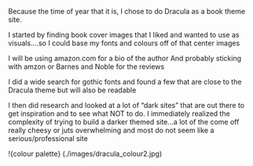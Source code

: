 Because the time of year that it is, I chose to do Dracula  as a book theme site.

I started by finding book cover images that I liked and wanted to use as visuals….so I could base my fonts and colours off of that center images

I will be using  amazon.com for a bio of the author
And probably sticking with amzon or Barnes and Noble for the reviews

I did a wide search for gothic fonts and found a few that are close to the Dracula theme but will also be readable

I then did research and looked at a lot of “dark sites” that are out there to get inspiration and to see what NOT to do. 
I immediately realized the complexity of trying to build a darker themed site…a lot of the come off really cheesy or juts overwhelming and most do not seem like a serious/professional site






!{colour palette} (./images/dracula_colour2.jpg)


